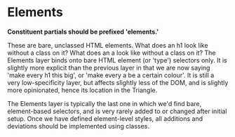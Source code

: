 # Elements

**Constituent partials should be prefixed 'elements.'**

These are bare, unclassed HTML elements. What does an h1 look like without a class on it? What does an a look like without a class on it? The Elements layer binds onto bare HTML element (or 'type') selectors only. It is slightly more explicit than the previous layer in that we are now saying 'make every h1 this big', or 'make every a be a certain colour'. It is still a very low-specificity layer, but affects slightly less of the DOM, and is slightly more opinionated, hence its location in the Triangle.

The Elements layer is typically the last one in which we'd find bare, element-based selectors, and is very rarely added to or changed after initial setup. Once we have defined element-level styles, all additions and deviations should be implemented using classes.